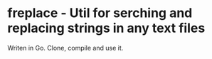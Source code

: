 # freplace - Util for serching and replacing strings in any text files

Writen in Go. Clone, compile and use it.
